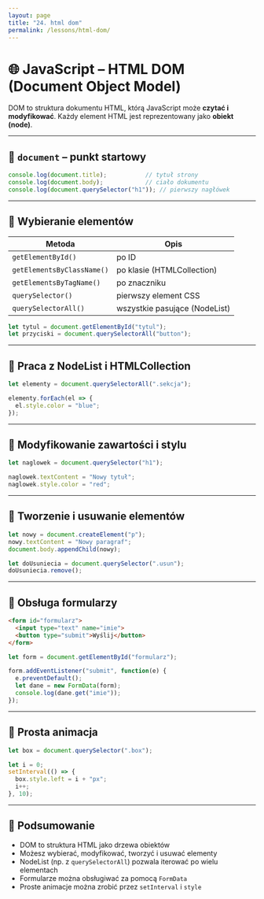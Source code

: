 ```yaml
---
layout: page
title: "24. html dom"
permalink: /lessons/html-dom/
---
```


# 🌐 JavaScript – HTML DOM (Document Object Model)

DOM to struktura dokumentu HTML, którą JavaScript może **czytać i modyfikować**. Każdy element HTML jest reprezentowany jako **obiekt (node)**.

---

## 🔹 `document` – punkt startowy

```js
console.log(document.title);           // tytuł strony
console.log(document.body);            // ciało dokumentu
console.log(document.querySelector("h1")); // pierwszy nagłówek
```

---

## 🔹 Wybieranie elementów

| Metoda                         | Opis                              |
|--------------------------------|-----------------------------------|
| `getElementById()`             | po ID                             |
| `getElementsByClassName()`     | po klasie (HTMLCollection)        |
| `getElementsByTagName()`       | po znaczniku                      |
| `querySelector()`              | pierwszy element CSS              |
| `querySelectorAll()`           | wszystkie pasujące (NodeList)     |

```js
let tytul = document.getElementById("tytul");
let przyciski = document.querySelectorAll("button");
```

---

## 🔹 Praca z NodeList i HTMLCollection

```js
let elementy = document.querySelectorAll(".sekcja");

elementy.forEach(el => {
  el.style.color = "blue";
});
```

---

## 🔹 Modyfikowanie zawartości i stylu

```js
let naglowek = document.querySelector("h1");

naglowek.textContent = "Nowy tytuł";
naglowek.style.color = "red";
```

---

## 🔹 Tworzenie i usuwanie elementów

```js
let nowy = document.createElement("p");
nowy.textContent = "Nowy paragraf";
document.body.appendChild(nowy);
```

```js
let doUsuniecia = document.querySelector(".usun");
doUsuniecia.remove();
```

---

## 🔹 Obsługa formularzy

```html
<form id="formularz">
  <input type="text" name="imie">
  <button type="submit">Wyślij</button>
</form>
```

```js
let form = document.getElementById("formularz");

form.addEventListener("submit", function(e) {
  e.preventDefault();
  let dane = new FormData(form);
  console.log(dane.get("imie"));
});
```

---

## 🔹 Prosta animacja

```js
let box = document.querySelector(".box");

let i = 0;
setInterval(() => {
  box.style.left = i + "px";
  i++;
}, 10);
```

---

## 🧠 Podsumowanie

- DOM to struktura HTML jako drzewa obiektów
- Możesz wybierać, modyfikować, tworzyć i usuwać elementy
- NodeList (np. z `querySelectorAll`) pozwala iterować po wielu elementach
- Formularze można obsługiwać za pomocą `FormData`
- Proste animacje można zrobić przez `setInterval` i `style`

